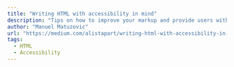 ```yaml
---
title: "Writing HTML with accessibility in mind"
description: "Tips on how to improve your markup and provide users with more and betters ways to navigate and interact with your site."
author: "Manuel Matuzovic"
url: "https://medium.com/alistapart/writing-html-with-accessibility-in-mind-a62026493412"
tags:
  - HTML
  - Accessibility
---
```

